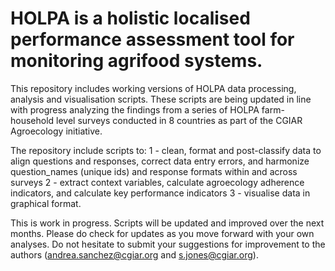 # HOLPA is a holistic localised performance assessment tool for monitoring agrifood systems. 

This repository includes working versions of HOLPA data processing, analysis and visualisation scripts. These scripts are being updated in line with progress analyzing the findings from a series of HOLPA farm-household level surveys conducted in 8 countries as part of the CGIAR Agroecology initiative. 

The repository include scripts to: 
1 - clean, format and post-classify data to align questions and responses, correct data entry errors, and harmonize question_names (unique ids) and response formats within and across surveys
2 - extract context variables, calculate agroecology adherence indicators, and calculate key performance indicators
3 - visualise data in graphical format.

This is work in progress. Scripts will be updated and improved over the next months. Please do check for updates as you move forward with your own analyses. Do not hesitate to submit your suggestions for improvement to the authors (andrea.sanchez@cgiar.org and s.jones@cgiar.org).
